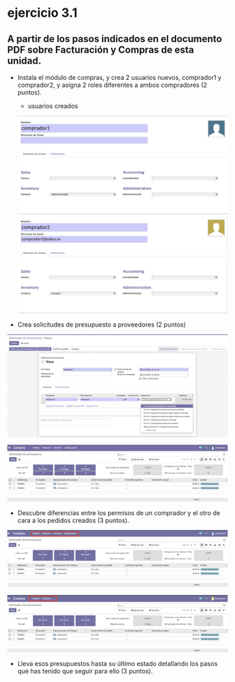 # ejercicio 3.1

## A partir de los pasos indicados en el documento PDF sobre Facturación y Compras de esta unidad.

- Instala el módulo de compras, y crea 2 usuarios nuevos, comprador1 y comprador2, y asigna 2 roles diferentes a ambos compradores (2 puntos). 

  - usuarios creados
  
  ![](./assets/punto1_1%20actividad%203_1.png)
  ![](./assets/punto1_2%20actividad%203_1.png)

- Crea solicitudes de presupuesto a proveedores (2 puntos)

![](./assets/punto2%20actividad%203_1.png)

![](./assets/punto2_1%20actividad%203_1.png)

- Descubre diferencias entre los permisos de un comprador y el otro de cara a los pedidos creados (3 puntos).

![](./assets/punto3_actividad%203_1.png)

![](./assets/punto3_1%20actividad%203_1.png)

- Lleva esos presupuestos hasta su último estado detallando los pasos que has tenido que seguir para ello (3 puntos).

